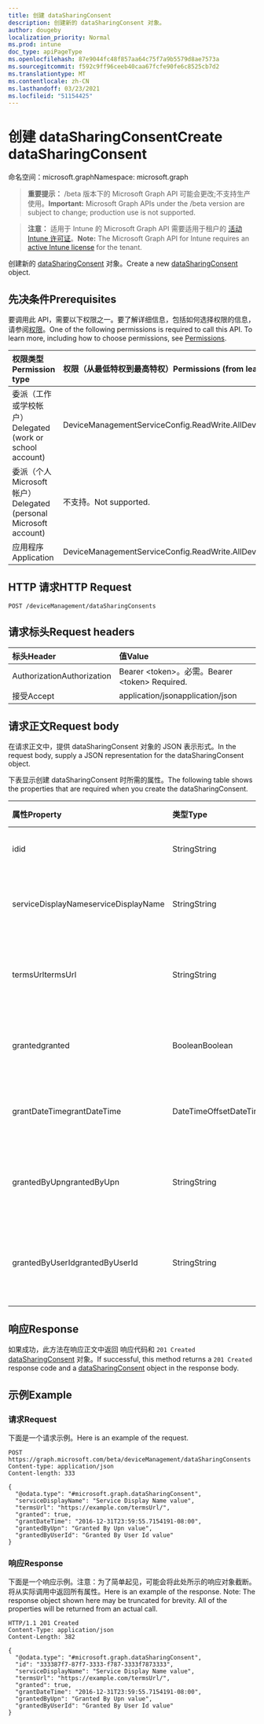 ```yaml
---
title: 创建 dataSharingConsent
description: 创建新的 dataSharingConsent 对象。
author: dougeby
localization_priority: Normal
ms.prod: intune
doc_type: apiPageType
ms.openlocfilehash: 87e9044fc48f857aa64c75f7a9b5579d8ae7573a
ms.sourcegitcommit: f592c9ff96ceeb40caa67fcfe90fe6c8525cb7d2
ms.translationtype: MT
ms.contentlocale: zh-CN
ms.lasthandoff: 03/23/2021
ms.locfileid: "51154425"
---
```

# <a name="create-datasharingconsent"></a><span data-ttu-id="05eae-103">创建 dataSharingConsent</span><span class="sxs-lookup"><span data-stu-id="05eae-103">Create dataSharingConsent</span></span>

<span data-ttu-id="05eae-104">命名空间：microsoft.graph</span><span class="sxs-lookup"><span data-stu-id="05eae-104">Namespace: microsoft.graph</span></span>

> <span data-ttu-id="05eae-105">**重要提示：** /beta 版本下的 Microsoft Graph API 可能会更改;不支持生产使用。</span><span class="sxs-lookup"><span data-stu-id="05eae-105">**Important:** Microsoft Graph APIs under the /beta version are subject to change; production use is not supported.</span></span>

> <span data-ttu-id="05eae-106">**注意：** 适用于 Intune 的 Microsoft Graph API 需要适用于租户的 [活动 Intune 许可证](https://go.microsoft.com/fwlink/?linkid=839381)。</span><span class="sxs-lookup"><span data-stu-id="05eae-106">**Note:** The Microsoft Graph API for Intune requires an [active Intune license](https://go.microsoft.com/fwlink/?linkid=839381) for the tenant.</span></span>

<span data-ttu-id="05eae-107">创建新的 [dataSharingConsent](../resources/intune-devices-datasharingconsent.md) 对象。</span><span class="sxs-lookup"><span data-stu-id="05eae-107">Create a new [dataSharingConsent](../resources/intune-devices-datasharingconsent.md) object.</span></span>

## <a name="prerequisites"></a><span data-ttu-id="05eae-108">先决条件</span><span class="sxs-lookup"><span data-stu-id="05eae-108">Prerequisites</span></span>
<span data-ttu-id="05eae-p101">要调用此 API，需要以下权限之一。要了解详细信息，包括如何选择权限的信息，请参阅[权限](/graph/permissions-reference)。</span><span class="sxs-lookup"><span data-stu-id="05eae-p101">One of the following permissions is required to call this API. To learn more, including how to choose permissions, see [Permissions](/graph/permissions-reference).</span></span>

|<span data-ttu-id="05eae-111">权限类型</span><span class="sxs-lookup"><span data-stu-id="05eae-111">Permission type</span></span>|<span data-ttu-id="05eae-112">权限（从最低特权到最高特权）</span><span class="sxs-lookup"><span data-stu-id="05eae-112">Permissions (from least to most privileged)</span></span>|
|:---|:---|
|<span data-ttu-id="05eae-113">委派（工作或学校帐户）</span><span class="sxs-lookup"><span data-stu-id="05eae-113">Delegated (work or school account)</span></span>|<span data-ttu-id="05eae-114">DeviceManagementServiceConfig.ReadWrite.All</span><span class="sxs-lookup"><span data-stu-id="05eae-114">DeviceManagementServiceConfig.ReadWrite.All</span></span>|
|<span data-ttu-id="05eae-115">委派（个人 Microsoft 帐户）</span><span class="sxs-lookup"><span data-stu-id="05eae-115">Delegated (personal Microsoft account)</span></span>|<span data-ttu-id="05eae-116">不支持。</span><span class="sxs-lookup"><span data-stu-id="05eae-116">Not supported.</span></span>|
|<span data-ttu-id="05eae-117">应用程序</span><span class="sxs-lookup"><span data-stu-id="05eae-117">Application</span></span>|<span data-ttu-id="05eae-118">DeviceManagementServiceConfig.ReadWrite.All</span><span class="sxs-lookup"><span data-stu-id="05eae-118">DeviceManagementServiceConfig.ReadWrite.All</span></span>|

## <a name="http-request"></a><span data-ttu-id="05eae-119">HTTP 请求</span><span class="sxs-lookup"><span data-stu-id="05eae-119">HTTP Request</span></span>
<!-- {
  "blockType": "ignored"
}
-->
``` http
POST /deviceManagement/dataSharingConsents
```

## <a name="request-headers"></a><span data-ttu-id="05eae-120">请求标头</span><span class="sxs-lookup"><span data-stu-id="05eae-120">Request headers</span></span>
|<span data-ttu-id="05eae-121">标头</span><span class="sxs-lookup"><span data-stu-id="05eae-121">Header</span></span>|<span data-ttu-id="05eae-122">值</span><span class="sxs-lookup"><span data-stu-id="05eae-122">Value</span></span>|
|:---|:---|
|<span data-ttu-id="05eae-123">Authorization</span><span class="sxs-lookup"><span data-stu-id="05eae-123">Authorization</span></span>|<span data-ttu-id="05eae-124">Bearer &lt;token&gt;。必需。</span><span class="sxs-lookup"><span data-stu-id="05eae-124">Bearer &lt;token&gt; Required.</span></span>|
|<span data-ttu-id="05eae-125">接受</span><span class="sxs-lookup"><span data-stu-id="05eae-125">Accept</span></span>|<span data-ttu-id="05eae-126">application/json</span><span class="sxs-lookup"><span data-stu-id="05eae-126">application/json</span></span>|

## <a name="request-body"></a><span data-ttu-id="05eae-127">请求正文</span><span class="sxs-lookup"><span data-stu-id="05eae-127">Request body</span></span>
<span data-ttu-id="05eae-128">在请求正文中，提供 dataSharingConsent 对象的 JSON 表示形式。</span><span class="sxs-lookup"><span data-stu-id="05eae-128">In the request body, supply a JSON representation for the dataSharingConsent object.</span></span>

<span data-ttu-id="05eae-129">下表显示创建 dataSharingConsent 时所需的属性。</span><span class="sxs-lookup"><span data-stu-id="05eae-129">The following table shows the properties that are required when you create the dataSharingConsent.</span></span>

|<span data-ttu-id="05eae-130">属性</span><span class="sxs-lookup"><span data-stu-id="05eae-130">Property</span></span>|<span data-ttu-id="05eae-131">类型</span><span class="sxs-lookup"><span data-stu-id="05eae-131">Type</span></span>|<span data-ttu-id="05eae-132">说明</span><span class="sxs-lookup"><span data-stu-id="05eae-132">Description</span></span>|
|:---|:---|:---|
|<span data-ttu-id="05eae-133">id</span><span class="sxs-lookup"><span data-stu-id="05eae-133">id</span></span>|<span data-ttu-id="05eae-134">String</span><span class="sxs-lookup"><span data-stu-id="05eae-134">String</span></span>|<span data-ttu-id="05eae-135">数据共享许可 ID</span><span class="sxs-lookup"><span data-stu-id="05eae-135">The data sharing consent Id</span></span>|
|<span data-ttu-id="05eae-136">serviceDisplayName</span><span class="sxs-lookup"><span data-stu-id="05eae-136">serviceDisplayName</span></span>|<span data-ttu-id="05eae-137">String</span><span class="sxs-lookup"><span data-stu-id="05eae-137">String</span></span>|<span data-ttu-id="05eae-138">服务显示名称流</span><span class="sxs-lookup"><span data-stu-id="05eae-138">The display name of the service work flow</span></span>|
|<span data-ttu-id="05eae-139">termsUrl</span><span class="sxs-lookup"><span data-stu-id="05eae-139">termsUrl</span></span>|<span data-ttu-id="05eae-140">String</span><span class="sxs-lookup"><span data-stu-id="05eae-140">String</span></span>|<span data-ttu-id="05eae-141">数据共享同意的 TermsUrl</span><span class="sxs-lookup"><span data-stu-id="05eae-141">The TermsUrl for the data sharing consent</span></span>|
|<span data-ttu-id="05eae-142">granted</span><span class="sxs-lookup"><span data-stu-id="05eae-142">granted</span></span>|<span data-ttu-id="05eae-143">Boolean</span><span class="sxs-lookup"><span data-stu-id="05eae-143">Boolean</span></span>|<span data-ttu-id="05eae-144">数据共享同意的授予状态</span><span class="sxs-lookup"><span data-stu-id="05eae-144">The granted state for the data sharing consent</span></span>|
|<span data-ttu-id="05eae-145">grantDateTime</span><span class="sxs-lookup"><span data-stu-id="05eae-145">grantDateTime</span></span>|<span data-ttu-id="05eae-146">DateTimeOffset</span><span class="sxs-lookup"><span data-stu-id="05eae-146">DateTimeOffset</span></span>|<span data-ttu-id="05eae-147">为此帐户授予许可的时间</span><span class="sxs-lookup"><span data-stu-id="05eae-147">The time consent was granted for this account</span></span>|
|<span data-ttu-id="05eae-148">grantedByUpn</span><span class="sxs-lookup"><span data-stu-id="05eae-148">grantedByUpn</span></span>|<span data-ttu-id="05eae-149">String</span><span class="sxs-lookup"><span data-stu-id="05eae-149">String</span></span>|<span data-ttu-id="05eae-150">授予此帐户同意的用户的 Upn</span><span class="sxs-lookup"><span data-stu-id="05eae-150">The Upn of the user that granted consent for this account</span></span>|
|<span data-ttu-id="05eae-151">grantedByUserId</span><span class="sxs-lookup"><span data-stu-id="05eae-151">grantedByUserId</span></span>|<span data-ttu-id="05eae-152">String</span><span class="sxs-lookup"><span data-stu-id="05eae-152">String</span></span>|<span data-ttu-id="05eae-153">授予此帐户同意的用户的 UserId</span><span class="sxs-lookup"><span data-stu-id="05eae-153">The UserId of the user that granted consent for this account</span></span>|



## <a name="response"></a><span data-ttu-id="05eae-154">响应</span><span class="sxs-lookup"><span data-stu-id="05eae-154">Response</span></span>
<span data-ttu-id="05eae-155">如果成功，此方法在响应正文中返回 响应代码和 `201 Created` [dataSharingConsent](../resources/intune-devices-datasharingconsent.md) 对象。</span><span class="sxs-lookup"><span data-stu-id="05eae-155">If successful, this method returns a `201 Created` response code and a [dataSharingConsent](../resources/intune-devices-datasharingconsent.md) object in the response body.</span></span>

## <a name="example"></a><span data-ttu-id="05eae-156">示例</span><span class="sxs-lookup"><span data-stu-id="05eae-156">Example</span></span>

### <a name="request"></a><span data-ttu-id="05eae-157">请求</span><span class="sxs-lookup"><span data-stu-id="05eae-157">Request</span></span>
<span data-ttu-id="05eae-158">下面是一个请求示例。</span><span class="sxs-lookup"><span data-stu-id="05eae-158">Here is an example of the request.</span></span>
``` http
POST https://graph.microsoft.com/beta/deviceManagement/dataSharingConsents
Content-type: application/json
Content-length: 333

{
  "@odata.type": "#microsoft.graph.dataSharingConsent",
  "serviceDisplayName": "Service Display Name value",
  "termsUrl": "https://example.com/termsUrl/",
  "granted": true,
  "grantDateTime": "2016-12-31T23:59:55.7154191-08:00",
  "grantedByUpn": "Granted By Upn value",
  "grantedByUserId": "Granted By User Id value"
}
```

### <a name="response"></a><span data-ttu-id="05eae-159">响应</span><span class="sxs-lookup"><span data-stu-id="05eae-159">Response</span></span>
<span data-ttu-id="05eae-p102">下面是一个响应示例。注意：为了简单起见，可能会将此处所示的响应对象截断。将从实际调用中返回所有属性。</span><span class="sxs-lookup"><span data-stu-id="05eae-p102">Here is an example of the response. Note: The response object shown here may be truncated for brevity. All of the properties will be returned from an actual call.</span></span>
``` http
HTTP/1.1 201 Created
Content-Type: application/json
Content-Length: 382

{
  "@odata.type": "#microsoft.graph.dataSharingConsent",
  "id": "333387f7-87f7-3333-f787-3333f7873333",
  "serviceDisplayName": "Service Display Name value",
  "termsUrl": "https://example.com/termsUrl/",
  "granted": true,
  "grantDateTime": "2016-12-31T23:59:55.7154191-08:00",
  "grantedByUpn": "Granted By Upn value",
  "grantedByUserId": "Granted By User Id value"
}
```




